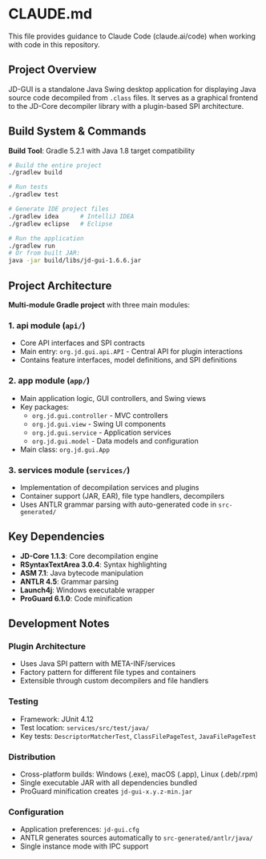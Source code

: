 # CLAUDE.md

This file provides guidance to Claude Code (claude.ai/code) when working with code in this repository.

## Project Overview

JD-GUI is a standalone Java Swing desktop application for displaying Java source code decompiled from `.class` files. It serves as a graphical frontend to the JD-Core decompiler library with a plugin-based SPI architecture.

## Build System & Commands

**Build Tool**: Gradle 5.2.1 with Java 1.8 target compatibility

```bash
# Build the entire project
./gradlew build

# Run tests
./gradlew test

# Generate IDE project files
./gradlew idea      # IntelliJ IDEA
./gradlew eclipse   # Eclipse

# Run the application
./gradlew run
# Or from built JAR:
java -jar build/libs/jd-gui-1.6.6.jar
```

## Project Architecture

**Multi-module Gradle project** with three main modules:

### 1. api module (`api/`)
- Core API interfaces and SPI contracts
- Main entry: `org.jd.gui.api.API` - Central API for plugin interactions
- Contains feature interfaces, model definitions, and SPI definitions

### 2. app module (`app/`)
- Main application logic, GUI controllers, and Swing views
- Key packages:
  - `org.jd.gui.controller` - MVC controllers
  - `org.jd.gui.view` - Swing UI components
  - `org.jd.gui.service` - Application services
  - `org.jd.gui.model` - Data models and configuration
- Main class: `org.jd.gui.App`

### 3. services module (`services/`)
- Implementation of decompilation services and plugins
- Container support (JAR, EAR), file type handlers, decompilers
- Uses ANTLR grammar parsing with auto-generated code in `src-generated/`

## Key Dependencies

- **JD-Core 1.1.3**: Core decompilation engine
- **RSyntaxTextArea 3.0.4**: Syntax highlighting
- **ASM 7.1**: Java bytecode manipulation
- **ANTLR 4.5**: Grammar parsing
- **Launch4j**: Windows executable wrapper
- **ProGuard 6.1.0**: Code minification

## Development Notes

### Plugin Architecture
- Uses Java SPI pattern with META-INF/services
- Factory pattern for different file types and containers
- Extensible through custom decompilers and file handlers

### Testing
- Framework: JUnit 4.12
- Test location: `services/src/test/java/`
- Key tests: `DescriptorMatcherTest`, `ClassFilePageTest`, `JavaFilePageTest`

### Distribution
- Cross-platform builds: Windows (.exe), macOS (.app), Linux (.deb/.rpm)
- Single executable JAR with all dependencies bundled
- ProGuard minification creates `jd-gui-x.y.z-min.jar`

### Configuration
- Application preferences: `jd-gui.cfg`
- ANTLR generates sources automatically to `src-generated/antlr/java/`
- Single instance mode with IPC support